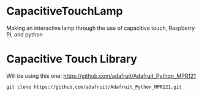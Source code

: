 # CapacitiveTouchLamp
Making an interactive lamp through the use of capacitive touch, Raspberry Pi, and python

# Capacitive Touch Library

Will be using this one: https://github.com/adafruit/Adafruit_Python_MPR121

`git clone https://github.com/adafruit/Adafruit_Python_MPR121.git`

